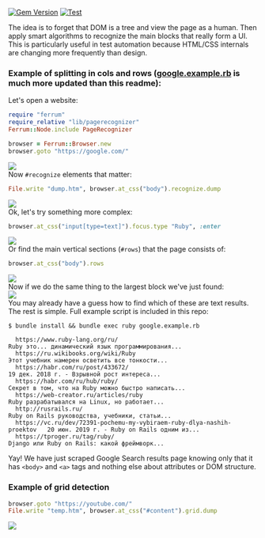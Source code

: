 [![Gem Version](https://badge.fury.io/rb/pagerecognizer.svg)](http://badge.fury.io/rb/pagerecognizer)
[![Test](https://github.com/nakilon/pagerecognizer/workflows/.github/workflows/test.yaml/badge.svg)](https://github.com/Nakilon/pagerecognizer/actions)

The idea is to forget that DOM is a tree and view the page as a human. Then apply smart algorithms to recognize the main blocks that really form a UI.
This is particularly useful in test automation because HTML/CSS internals are changing more frequently than design.

### Example of splitting in cols and rows ([google.example.rb](google.example.rb) is much more updated than this readme):

Let's open a website:
```ruby
require "ferrum"
require_relative "lib/pagerecognizer"
Ferrum::Node.include PageRecognizer

browser = Ferrum::Browser.new
browser.goto "https://google.com/"
```
![](https://storage.googleapis.com/pagerecognizer.nakilon.pro/google.com.png)  
Now `#recognize` elements that matter:
```ruby
File.write "dump.htm", browser.at_css("body").recognize.dump
```
![](https://storage.googleapis.com/pagerecognizer.nakilon.pro/google.com.recognized.jpg)  
Ok, let's try something more complex:
```ruby
browser.at_css("input[type=text]").focus.type "Ruby", :enter
```
![](https://storage.googleapis.com/pagerecognizer.nakilon.pro/ruby.recognized_.jpg)  
Or find the main vertical sections (`#rows`) that the page consists of:
```ruby
browser.at_css("body").rows
```
![](https://storage.googleapis.com/pagerecognizer.nakilon.pro/ruby.rows.png)  
Now if we do the same thing to the largest block we've just found:  
![](https://storage.googleapis.com/pagerecognizer.nakilon.pro/ruby.main.jpg)  
You may already have a guess how to find which of these are text results.  
The rest is simple. Full example script is included in this repo:
```none
$ bundle install && bundle exec ruby google.example.rb
                                                                                                                              
  https://www.ruby-lang.org/ru/                                           Ruby это... динамический язык программирования...   
  https://ru.wikibooks.org/wiki/Ruby                                      Этот учебник намерен осветить все тонкости...       
  https://habr.com/ru/post/433672/                                        19 дек. 2018 г. - Взрывной рост интереса...         
  https://habr.com/ru/hub/ruby/                                           Секрет в том, что на Ruby можно быстро написать...  
  https://web-creator.ru/articles/ruby                                    Ruby разрабатывался на Linux, но работает...        
  http://rusrails.ru/                                                     Ruby on Rails руководства, учебники, статьи...      
  https://vc.ru/dev/72391-pochemu-my-vybiraem-ruby-dlya-nashih-proektov   20 июн. 2019 г. - Ruby on Rails одним из...         
  https://tproger.ru/tag/ruby/                                            Django или Ruby on Rails: какой фреймворк...        
```
Yay! We have just scraped Google Search results page knowing only that it has `<body>` and `<a>` tags and nothing else about attributes or DOM structure.

### Example of grid detection

```ruby
browser.goto "https://youtube.com/"
File.write "temp.htm", browser.at_css("#content").grid.dump
```
![](https://storage.googleapis.com/pagerecognizer.nakilon.pro/youtube.grid.png)  

